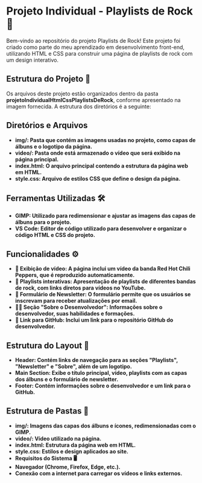# Projeto Individual - Playlists de Rock 🎸
Bem-vindo ao repositório do projeto Playlists de Rock! Este projeto foi criado como parte do meu aprendizado em desenvolvimento 
front-end, utilizando HTML e CSS para construir uma página de playlists de rock com um design interativo.
## Estrutura do Projeto 📄
Os arquivos deste projeto estão organizados dentro da pasta **projetoIndividualHtmlCssPlaylistsDeRock**, conforme apresentado na 
imagem fornecida. A estrutura dos diretórios é a seguinte:
## Diretórios e Arquivos
- **img/: Pasta que contém as imagens usadas no projeto, como capas de álbuns e o logotipo da página.**
- **video/: Pasta onde está armazenado o vídeo que será exibido na página principal.**
- **index.html: O arquivo principal contendo a estrutura da página web em HTML.**
- **style.css: Arquivo de estilos CSS que define o design da página.**
## Ferramentas Utilizadas 🛠️
- **GIMP: Utilizado para redimensionar e ajustar as imagens das capas de álbuns para o projeto.**
- **VS Code: Editor de código utilizado para desenvolver e organizar o código HTML e CSS do projeto.**
## Funcionalidades ⚙️
- **🎥 Exibição de vídeo: A página inclui um vídeo da banda Red Hot Chili Peppers, que é reproduzido automaticamente.**
- **🎵 Playlists interativas: Apresentação de playlists de diferentes bandas de rock, com links diretos para vídeos no YouTube.**
- **📧 Formulário de Newsletter: O formulário permite que os usuários se inscrevam para receber atualizações por email.**
- **👨‍💻 Seção "Sobre o Desenvolvedor": Informações sobre o desenvolvedor, suas habilidades e formações.**
- **🔗 Link para GitHub: Inclui um link para o repositório GitHub do desenvolvedor.**
## Estrutura do Layout 📐
- **Header: Contém links de navegação para as seções "Playlists", "Newsletter" e "Sobre", além de um logotipo.**
- **Main Section: Exibe o título principal, vídeo, playlists com as capas dos álbuns e o formulário de newsletter.**
- **Footer: Contém informações sobre o desenvolvedor e um link para o GitHub.**
## Estrutura de Pastas 📁
- **img/: Imagens das capas dos álbuns e ícones, redimensionadas com o GIMP.**
- **video/: Vídeo utilizado na página.**
- **index.html: Estrutura da página web em HTML.**
- **style.css: Estilos e design aplicados ao site.**
- **Requisitos do Sistema 🖥️**
- **Navegador (Chrome, Firefox, Edge, etc.).**
- **Conexão com a internet para carregar os vídeos e links externos.**
